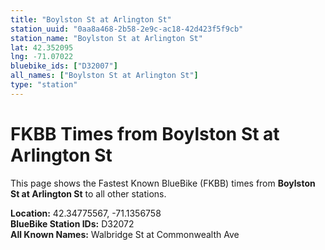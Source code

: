 ```yaml
---
title: "Boylston St at Arlington St"
station_uuid: "0aa8a468-2b58-2e9c-ac18-42d423f5f9cb"
station_name: "Boylston St at Arlington St"
lat: 42.352095
lng: -71.07022
bluebike_ids: ["D32007"]
all_names: ["Boylston St at Arlington St"]
type: "station"
---
```


# FKBB Times from Boylston St at Arlington St

This page shows the Fastest Known BlueBike (FKBB) times from **Boylston St at Arlington St** to all other stations.

**Location:** 42.34775567, -71.1356758  
**BlueBike Station IDs:** D32072  
**All Known Names:** Walbridge St at Commonwealth Ave

